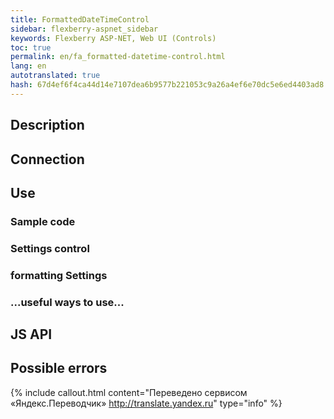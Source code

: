 ```yaml
--- 
title: FormattedDateTimeControl 
sidebar: flexberry-aspnet_sidebar 
keywords: Flexberry ASP-NET, Web UI (Controls) 
toc: true 
permalink: en/fa_formatted-datetime-control.html 
lang: en 
autotranslated: true 
hash: 67d4ef6f4ca44d14e7107dea6b9577b221053c9a26a4ef6e70dc5e6ed4403ad8 
--- 
```


## Description 

## Connection 

## Use 

### Sample code 

### Settings control 

### formatting Settings 

### ...useful ways to use... 

## JS API 

## Possible errors 




{% include callout.html content="Переведено сервисом «Яндекс.Переводчик» <http://translate.yandex.ru>" type="info" %}